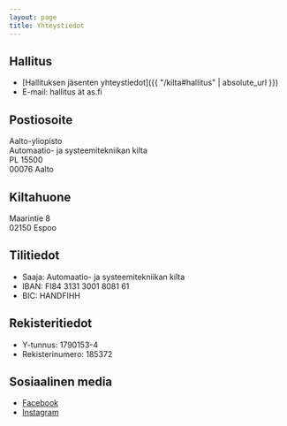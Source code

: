 ```yaml
---
layout: page
title: Yhteystiedot
---
```


## Hallitus

* [Hallituksen jäsenten yhteystiedot]({{ "/kilta#hallitus" | absolute_url }})
* E-mail: hallitus ät as.fi

## Postiosoite

<p>Aalto-yliopisto<br>
Automaatio- ja systeemitekniikan kilta<br>
PL 15500<br>
00076 Aalto</p>

## Kiltahuone

Maarintie 8<br>
02150 Espoo

## Tilitiedot

* Saaja: Automaatio- ja systeemitekniikan kilta
* IBAN: FI84 3131 3001 8081 61
* BIC: HANDFIHH

## Rekisteritiedot

* Y-tunnus: 1790153-4
* Rekisterinumero: 185372

## Sosiaalinen media

* [Facebook](https://www.facebook.com/Automaatio-ja-systeemitekniikan-kilta-200813459931156/)
* [Instagram](https://www.instagram.com/askilta/)
